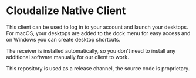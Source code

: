 # Cloudalize Native Client

This client can be used to log in to your account and launch your desktops. For macOS, your desktops are added to the dock menu for easy access and on Windows you can create desktop shortcuts.

The receiver is installed automatically, so you don't need to install any additional software manually for our client to work.

This repository is used as a release channel, the source code is proprietary.
